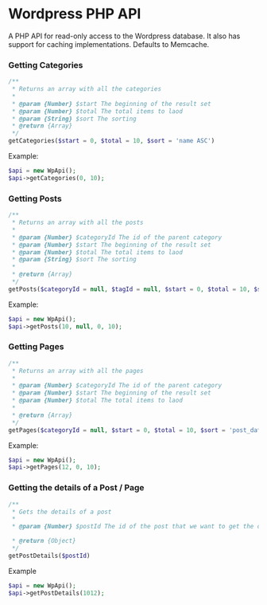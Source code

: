 Wordpress PHP API
=============

A PHP API for read-only access to the Wordpress database. It also has support for caching implementations. Defaults to Memcache.

### Getting Categories
```php
/**
 * Returns an array with all the categories
 *
 * @param {Number} $start The beginning of the result set
 * @param {Number} $total The total items to laod
 * @param {String} $sort The sorting
 * @return {Array}
 */
getCategories($start = 0, $total = 10, $sort = 'name ASC')
```
Example:
```php
$api = new WpApi();
$api->getCategories(0, 10);
```

### Getting Posts
```php
/**
 * Returns an array with all the posts
 *
 * @param {Number} $categoryId The id of the parent category
 * @param {Number} $start The beginning of the result set
 * @param {Number} $total The total items to laod
 * @param {String} $sort The sorting
 *
 * @return {Array}
 */
getPosts($categoryId = null, $tagId = null, $start = 0, $total = 10, $sort = 'post_date DESC')
```
Example:
```php
$api = new WpApi();
$api->getPosts(10, null, 0, 10);
```

### Getting Pages
```php
/**
 * Returns an array with all the pages
 *
 * @param {Number} $categoryId The id of the parent category
 * @param {Number} $start The beginning of the result set
 * @param {Number} $total The total items to laod
 *
 * @return {Array}
 */
getPages($categoryId = null, $start = 0, $total = 10, $sort = 'post_date DESC')
```
Example:
```php
$api = new WpApi();
$api->getPages(12, 0, 10);
```

### Getting the details of a Post / Page
```php
/**
 * Gets the details of a post
 *
 * @param {Number} $postId The id of the post that we want to get the details

 * @return {Object}
 */
getPostDetails($postId)
```
Example

```php
$api = new WpApi();
$api->getPostDetails(1012);
```
